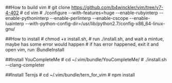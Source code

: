 ##How to build vim
    # git clone https://github.com/b4winckler/vim/tree/v7-4-402
    # cd vim
    # ./configure --with-features=huge --enable-rubyinterp --enable-pythoninterp --enable-perlinterp --enable-cscope --enable-luainterp --with-python-config-dir=/usr/lib/python2.7/config-x86_64-linux-gnu/

##How to install
    # chmod +x install.sh,
    # run ./install.sh, and wait a mintue, maybe has some error would happen
    # if has error happened, exit it and open vim, run :BundleInstall

##Install YouCompleteMe
    # cd ~/.vim/bundle/YouCompleteMe/
    # ./install.sh --clang-completer

##Install Ternjs
    # cd ~/.vim/bundle/tern_for_vim
    # npm install 
